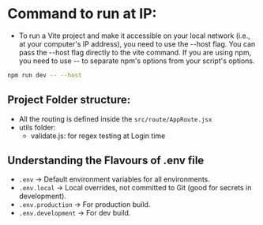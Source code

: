# Command to run at IP:

- To run a Vite project and make it accessible on your local network (i.e., at your computer's IP address), you need to use the --host flag. You can pass the --host flag directly to the vite command. If you are using npm, you need to use -- to separate npm's options from your script's options.

```Bash
npm run dev -- --host
```

## Project Folder structure:

- All the routing is defined inside the `src/route/AppRoute.jsx`
- utils folder:
  - validate.js: for regex testing at Login time

## Understanding the Flavours of .env file

- `.env` → Default environment variables for all environments.
- `.env.local` → Local overrides, not committed to Git (good for secrets in development).
- `.env.production` → For production build.
- `.env.development` → For dev build.

